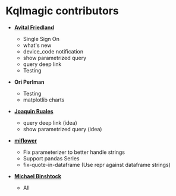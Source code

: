 Kqlmagic contributors
============================================

* **[Avital Friedland](https://github.com/avitalfriedland)**

  * Single Sign On
  * what's new
  * device_code notification
  * show parametrized query
  * query deep link
  * Testing

* **Ori Perlman**

  * Testing
  * matplotlib charts

* **[Joaquin Ruales](https://github.com/jruales)**

  * query deep link (idea)
  * show parametrized query (idea)
  
* **[miflower](https://github.com/miflower)**
  
  * Fix parameterizer to better handle strings
  * Support pandas Series
  * fix-quote-in-dataframe (Use repr against dataframe strings)

* **[Michael Binshtock](https://github.com/mbnshtck)**

  * All
